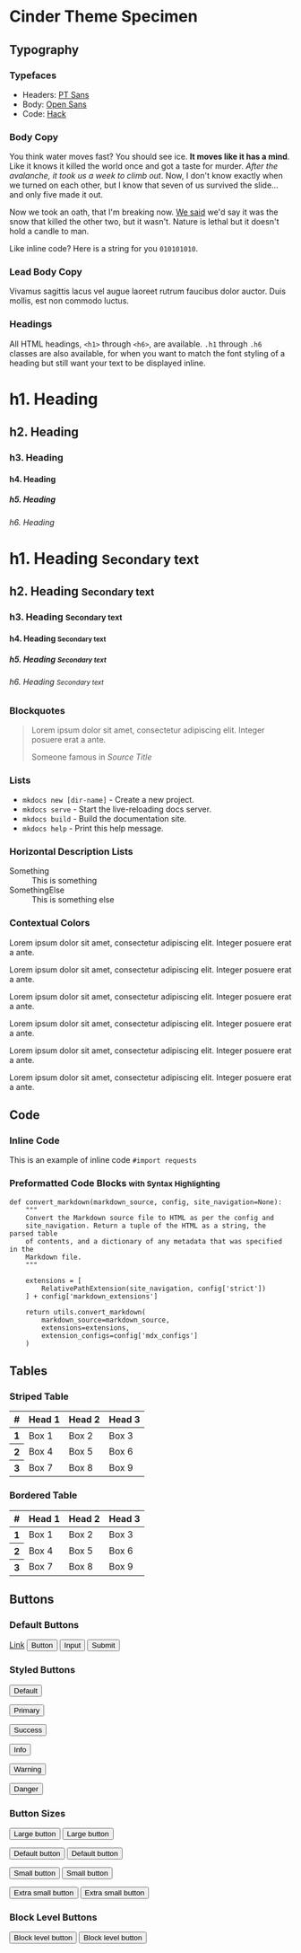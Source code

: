 <h1>Cinder Theme Specimen</h1>

## Typography

### Typefaces

- Headers: [PT Sans](https://www.google.com/fonts/specimen/PT+Sans)
- Body: [Open Sans](https://www.google.com/fonts/specimen/Open+Sans)
- Code: [Hack](http://sourcefoundry.org/hack/)

### Body Copy

You think water moves fast? You should see ice. <strong>It moves like it has a mind</strong>. Like it knows it killed the world once and got a taste for murder. <em>After the avalanche, it took us a week to climb out</em>. Now, I don't know exactly when we turned on each other, but I know that seven of us survived the slide... and only five made it out.

Now we took an oath, that I'm breaking now. [We said](#) we'd say it was the snow that killed the other two, but it wasn't.  Nature is lethal but it doesn't hold a candle to man.

Like inline code?  Here is a string for you <code>010101010</code>.

### Lead Body Copy

<p class="lead">Vivamus sagittis lacus vel augue laoreet rutrum faucibus dolor auctor. Duis mollis, est non commodo luctus.</p>


### Headings

All HTML headings, `<h1>` through `<h6>`, are available. `.h1` through `.h6` classes are also available, for when you want to match the font styling of a heading but still want your text to be displayed inline.

<h1>h1. Heading</h1>
<h2>h2. Heading</h2>
<h3>h3. Heading</h3>
<h4>h4. Heading</h4>
<h5>h5. Heading</h5>
<h6>h6. Heading</h6>


<h1>h1. Heading <small>Secondary text</small></h1>
<h2>h2. Heading <small>Secondary text</small></h2>
<h3>h3. Heading <small>Secondary text</small></h3>
<h4>h4. Heading <small>Secondary text</small></h4>
<h5>h5. Heading <small>Secondary text</small></h5>
<h6>h6. Heading <small>Secondary text</small></h6>

### Blockquotes

<blockquote>
  <p>Lorem ipsum dolor sit amet, consectetur adipiscing elit. Integer posuere erat a ante.</p>
  <footer>Someone famous in <cite title="Source Title">Source Title</cite></footer>
</blockquote>


### Lists

* `mkdocs new [dir-name]` - Create a new project.
* `mkdocs serve` - Start the live-reloading docs server.
* `mkdocs build` - Build the documentation site.
* `mkdocs help` - Print this help message.

### Horizontal Description Lists

<dl class="dl-horizontal">
  <dt>Something</dt>
  <dd>This is something</dd>
  <dt>SomethingElse</dt>
  <dd>This is something else</dd>
</dl>

### Contextual Colors

<p class="text-muted">Lorem ipsum dolor sit amet, consectetur adipiscing elit. Integer posuere erat a ante.</p>
<p class="text-primary">Lorem ipsum dolor sit amet, consectetur adipiscing elit. Integer posuere erat a ante.</p>
<p class="text-success">Lorem ipsum dolor sit amet, consectetur adipiscing elit. Integer posuere erat a ante.</p>
<p class="text-info">Lorem ipsum dolor sit amet, consectetur adipiscing elit. Integer posuere erat a ante.</p>
<p class="text-warning">Lorem ipsum dolor sit amet, consectetur adipiscing elit. Integer posuere erat a ante.</p>
<p class="text-danger">Lorem ipsum dolor sit amet, consectetur adipiscing elit. Integer posuere erat a ante.</p>

## Code

### Inline Code

This is an example of inline code `#import requests`

<h3>Preformatted Code Blocks <small>with Syntax Highlighting</small></h3>

<pre><code class="python">def convert_markdown(markdown_source, config, site_navigation=None):
    """
    Convert the Markdown source file to HTML as per the config and
    site_navigation. Return a tuple of the HTML as a string, the parsed table
    of contents, and a dictionary of any metadata that was specified in the
    Markdown file.
    """

    extensions = [
        RelativePathExtension(site_navigation, config['strict'])
    ] + config['markdown_extensions']

    return utils.convert_markdown(
        markdown_source=markdown_source,
        extensions=extensions,
        extension_configs=config['mdx_configs']
    )
</code></pre>


## Tables

### Striped Table

<table class="table table-striped">
  <thead>
	  <tr>
	  	<th>#</th>
	  	<th>Head 1</th>
	  	<th>Head 2</th>
	  	<th>Head 3</th>
	  </tr>
	  </thead>
	  <tbody>
	  <tr>
	  	<th scope="row">1</th>
	  	<td>Box 1</td>
	  	<td>Box 2</td>
	  	<td>Box 3</td>
	  </tr>
	    <tr>
	    <th scope="row">2</th>
	  	<td>Box 4</td>
	  	<td>Box 5</td>
	  	<td>Box 6</td>
	  </tr>
	  <tr>
	    <th scope="row">3</th>
	  	<td>Box 7</td>
	  	<td>Box 8</td>
	  	<td>Box 9</td>
	  </tr>
  </tbody>
</table>

### Bordered Table

<table class="table table-bordered">
  <thead>
	  <tr>
	  	<th>#</th>
	  	<th>Head 1</th>
	  	<th>Head 2</th>
	  	<th>Head 3</th>
	  </tr>
	  </thead>
	  <tbody>
	  <tr>
	  	<th scope="row">1</th>
	  	<td>Box 1</td>
	  	<td>Box 2</td>
	  	<td>Box 3</td>
	  </tr>
	    <tr>
	    <th scope="row">2</th>
	  	<td>Box 4</td>
	  	<td>Box 5</td>
	  	<td>Box 6</td>
	  </tr>
	  <tr>
	    <th scope="row">3</th>
	  	<td>Box 7</td>
	  	<td>Box 8</td>
	  	<td>Box 9</td>
	  </tr>
  </tbody>
</table>

## Buttons

### Default Buttons

<a class="btn btn-default" href="#" role="button">Link</a>
<button class="btn btn-default" type="submit">Button</button>
<input class="btn btn-default" type="button" value="Input">
<input class="btn btn-default" type="submit" value="Submit">

### Styled Buttons

<!-- Standard button -->
<button type="button" class="btn btn-default">Default</button>

<!-- Provides extra visual weight and identifies the primary action in a set of buttons -->
<button type="button" class="btn btn-primary">Primary</button>

<!-- Indicates a successful or positive action -->
<button type="button" class="btn btn-success">Success</button>

<!-- Contextual button for informational alert messages -->
<button type="button" class="btn btn-info">Info</button>

<!-- Indicates caution should be taken with this action -->
<button type="button" class="btn btn-warning">Warning</button>

<!-- Indicates a dangerous or potentially negative action -->
<button type="button" class="btn btn-danger">Danger</button>

### Button Sizes

<p>
  <button type="button" class="btn btn-primary btn-lg">Large button</button>
  <button type="button" class="btn btn-default btn-lg">Large button</button>
</p>
<p>
  <button type="button" class="btn btn-primary">Default button</button>
  <button type="button" class="btn btn-default">Default button</button>
</p>
<p>
  <button type="button" class="btn btn-primary btn-sm">Small button</button>
  <button type="button" class="btn btn-default btn-sm">Small button</button>
</p>
<p>
  <button type="button" class="btn btn-primary btn-xs">Extra small button</button>
  <button type="button" class="btn btn-default btn-xs">Extra small button</button>
</p>

### Block Level Buttons

<button type="button" class="btn btn-primary btn-lg btn-block">Block level button</button>
<button type="button" class="btn btn-default btn-lg btn-block">Block level button</button>


